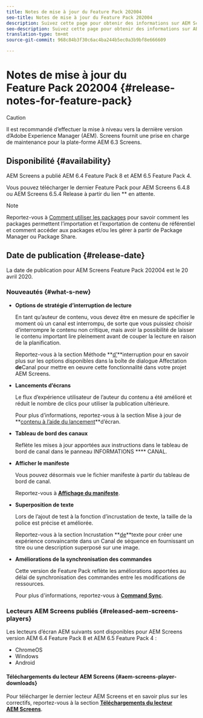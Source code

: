 ```yaml
---
title: Notes de mise à jour du Feature Pack 202004
seo-title: Notes de mise à jour du Feature Pack 202004
description: Suivez cette page pour obtenir des informations sur AEM Screens Feature Pack 202004 publié le 20 avril 2020.
seo-description: Suivez cette page pour obtenir des informations sur AEM Screens Feature Pack 202004 publié le 20 avril 2020.
translation-type: tm+mt
source-git-commit: 968c84b3f30c6ac4ba244b5ec0a3b9bf8e666609

---
```



# Notes de mise à jour du Feature Pack 202004 {#release-notes-for-feature-pack}

>[!CAUTION]
>
>Il est recommandé d’effectuer la mise à niveau vers la dernière version d’Adobe Experience Manager (AEM). Screens fournit une prise en charge de maintenance pour la plate-forme AEM 6.3 Screens.

## Disponibilité {#availability}

AEM Screens a publié AEM 6.4 Feature Pack 8 et AEM 6.5 Feature Pack 4.

Vous pouvez télécharger le dernier Feature Pack pour AEM Screens 6.4.8 ou AEM Screens 6.5.4 Release à partir du lien ** en attente.

>[!NOTE]
>Reportez-vous à [Comment utiliser les packages](https://docs.adobe.com/help/en/experience-manager-65/administering/contentmanagement/package-manager.html) pour savoir comment les packages permettent l’importation et l’exportation de contenu de référentiel et comment accéder aux packages et/ou les gérer à partir de Package Manager ou Package Share.


## Date de publication {#release-date}

La date de publication pour AEM Screens Feature Pack 202004 est le 20 avril 2020.

### Nouveautés {#what-s-new}

* **Options de stratégie d’interruption de lecture**

   En tant qu’auteur de contenu, vous devez être en mesure de spécifier le moment où un canal est interrompu, de sorte que vous puissiez choisir d’interrompre le contenu non critique, mais avoir la possibilité de laisser le contenu important lire pleinement avant de couper la lecture en raison de la planification.

   Reportez-vous à la section Méthode **[d’](/help/user-guide/channel-assignment.md#interruption-method-channel)**interruption pour en savoir plus sur les options disponibles dans la boîte de dialogue Affectation **de**Canal pour mettre en oeuvre cette fonctionnalité dans votre projet AEM Screens.

* **Lancements d’écrans**

   Le flux d’expérience utilisateur de l’auteur du contenu a été amélioré et réduit le nombre de clics pour utiliser la publication ultérieure.

   Pour plus d’informations, reportez-vous à la section Mise à jour de **[contenu à l’aide du lancement](launches.md)**d’écran.

* **Tableau de bord des canaux**

   Reflète les mises à jour apportées aux instructions dans le tableau de bord de canal dans le panneau INFORMATIONS **** CANAL.


* **Afficher le manifeste**

   Vous pouvez désormais vue le fichier manifeste à partir du tableau de bord de canal.

   Reportez-vous à **[Affichage du manifeste](/help/user-guide/managing-channels.md#view-manifest)**.

* **Superposition de texte**

   Lors de l’ajout de test à la fonction d’incrustation de texte, la taille de la police est précise et améliorée.

   Reportez-vous à la section Incrustation **[de](text-overlay.md)**texte pour créer une expérience convaincante dans un Canal de séquence en fournissant un titre ou une description superposé sur une image.

* **Améliorations de la synchronisation des commandes**

   Cette version de Feature Pack reflète les améliorations apportées au délai de synchronisation des commandes entre les modifications de ressources.

   Pour plus d&#39;informations, reportez-vous à **[Command Sync](using-command-sync.md)**.

### Lecteurs AEM Screens publiés {#released-aem-screens-players}

Les lecteurs d’écran AEM suivants sont disponibles pour AEM Screens version AEM 6.4 Feature Pack 8 et AEM 6.5 Feature Pack 4 :

* ChromeOS
* Windows
* Android

#### Téléchargements du lecteur AEM Screens {#aem-screens-player-downloads}

Pour télécharger le dernier lecteur AEM Screens et en savoir plus sur les correctifs, reportez-vous à la section **[Téléchargements du lecteur AEM Screens](https://download.macromedia.com/screens/)**.
